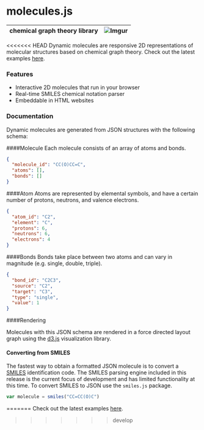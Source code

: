 # molecules.js

|chemical graph theory library|![Imgur](http://i.imgur.com/sVPFz7l.png)|
|:--|--:|

<<<<<<< HEAD
Dynamic molecules are responsive 2D representations of molecular structures based on chemical graph theory. Check out the latest examples [here](http://bl.ocks.org/chemplexity/raw/bcd198a9604d8943b5dc/).

### Features
* Interactive 2D molecules that run in your browser
* Real-time SMILES chemical notation parser
* Embeddable in HTML websites

### Documentation

Dynamic molecules are generated from JSON structures with the following schema: 

####Molecule
Each molecule consists of an array of atoms and bonds.

````json
{
  "molecule_id": "CC(O)CC=C",
  "atoms": [],
  "bonds": []
}
````

####Atom
Atoms are represented by elemental symbols, and have a certain number of protons, neutrons, and valence electrons.

````json
{
  "atom_id": "C2",
  "element": "C",
  "protons": 6,
  "neutrons": 6,
  "electrons": 4 
}
````

####Bonds
Bonds take place between two atoms and can vary in magnitude (e.g. single, double, triple).

````json
{
  "bond_id": "C2C3",
  "source": "C2",
  "target": "C3",
  "type": "single",
  "value": 1
}
````

####Rendering

Molecules with this JSON schema are rendered in a force directed layout graph using the [d3.js](https://github.com/mbostock/d3/wiki/Force-Layout) visualization library.

#### Converting from SMILES

The fastest way to obtain a formatted JSON molecule is to convert a [SMILES](http://www.daylight.com/dayhtml/doc/theory/theory.smiles.html) identification code. The SMILES parsing engine included in this release is the current focus of development and has limited functionality at this time. To convert SMILES to JSON use the `smiles.js` package. 


````javascript
var molecule = smiles("CC=CC(O)C")
````

=======
Check out the latest examples [here](http://bl.ocks.org/chemplexity/raw/bcd198a9604d8943b5dc/).
>>>>>>> develop
